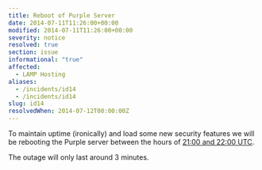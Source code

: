 ```yaml
---
title: Reboot of Purple Server
date: 2014-07-11T11:26:00+00:00
modified: 2014-07-11T11:26:00+00:00
severity: notice
resolved: true
section: issue
informational: "true"
affected:
  - LAMP Hosting
aliases:
  - /incidents/id14
  - /incidents/id14
slug: id14
resolvedWhen: 2014-07-12T00:00:00Z
---
```


To maintain uptime (ironically) and load some new security features we will be rebooting the Purple server between the hours of [21:00 and 22:00 UTC](https://www.timeanddate.com/worldclock/fixedtime.html?iso=20140711T21&ah=1).

The outage will only last  around 3 minutes.

